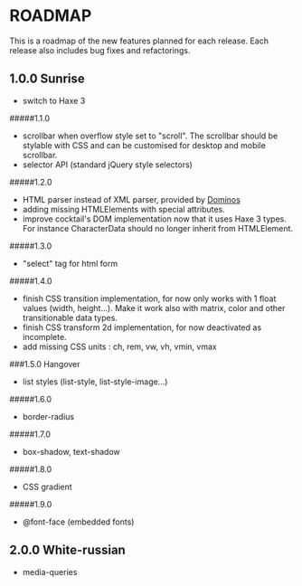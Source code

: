 ROADMAP
==============
This is a roadmap of the new features planned for each release. Each release also includes bug fixes and refactorings.


1.0.0 Sunrise
------------------
- switch to Haxe 3

#####1.1.0
- scrollbar when overflow style set to "scroll". The scrollbar should be stylable 
with CSS and can be customised for desktop and mobile scrollbar.
- selector API (standard jQuery style selectors)

#####1.2.0
- HTML parser instead of XML parser, provided by [Dominos](https://github.com/silexlabs/Dominos)
- adding missing HTMLElements with special attributes.
- improve cocktail's DOM implementation now that it uses Haxe 3 types. For instance CharacterData should no longer inherit from HTMLElement.

#####1.3.0
- "select" tag for html form

#####1.4.0
- finish CSS transition implementation, for now only works with 1 float values (width, height...). Make it work also with matrix, color and other transitionable data types.
- finish CSS transform 2d implementation, for now deactivated as incomplete.
- add missing CSS units : ch, rem, vw, vh, vmin, vmax

###1.5.0 Hangover
- list styles (list-style, list-style-image...)

#####1.6.0
- border-radius

#####1.7.0
- box-shadow, text-shadow

#####1.8.0
- CSS gradient

#####1.9.0
- @font-face (embedded fonts)

2.0.0 White-russian
-----------
- media-queries

